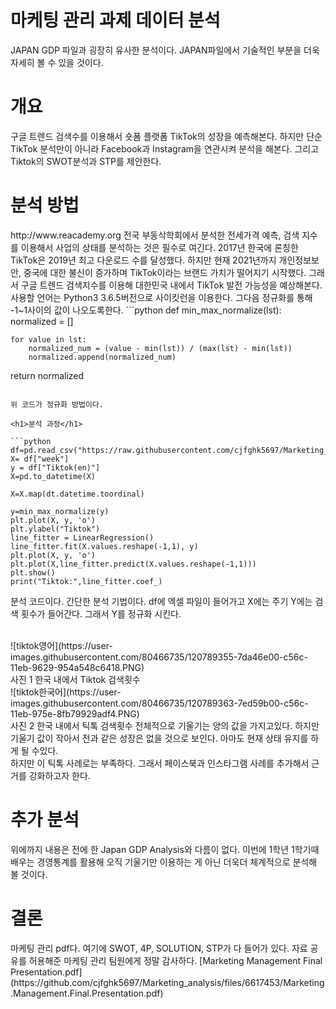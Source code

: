 <h1>마케팅 관리 과제 데이터 분석</h1>

<p> JAPAN GDP 파일과 굉장히 유사한 분석이다. JAPAN파일에서 기술적인 부분을 더욱 자세히 볼 수 있을 것이다.</p>

<h1>개요</h1>
구글 트렌드 검색수를 이용해서 숏폼 플랫폼 TikTok의 성장을 예측해본다. 하지만 단순 TikTok 분석만이 아니라 Facebook과 Instagram을 연관시켜 분석을 해본다. 그리고 Tiktok의 SWOT분석과 STP를 제안한다.


<h1>분석 방법</h1>
http://www.reacademy.org 전국 부동삭학회에서 분석한 전세가격 예측, 검색 지수를 이용해서 사업의 상태를 분석하는 것은 필수로 여긴다. 2017년 한국에 론칭한 TikTok은 2019년 최고 다운로드 수를 달성했다. 하지만 현재 2021년까지 개인정보보안, 중국에 대한 불신이 증가하며 TikTok이라는 브랜드 가치가 떨어지기 시작했다. 그래서 구글 트렌드 검색지수를 이용해 대한민국 내에서 TikTok 발전 가능성을 예상해본다. <br>
사용할 언어는 Python3 3.6.5버전으로 사이킷런을 이용한다. 그다음 정규화를 통해 -1~1사이의 값이 나오도록한다. 
```python
def min_max_normalize(lst):
    normalized = []
    
    for value in lst:
        normalized_num = (value - min(lst)) / (max(lst) - min(lst))
        normalized.append(normalized_num)
 return normalized
```

위 코드가 정규화 방법이다.

<h1>분석 과정</h1>

```python
df=pd.read_csv("https://raw.githubusercontent.com/cjfghk5697/Marketing_analysis/main/csv/Tiktok%EA%B2%80%EC%83%89%EC%96%B4.csv")
X= df["week"]
y = df["Tiktok(en)"]
X=pd.to_datetime(X)

X=X.map(dt.datetime.toordinal)

y=min_max_normalize(y)
plt.plot(X, y, 'o')
plt.ylabel("Tiktok")
line_fitter = LinearRegression()
line_fitter.fit(X.values.reshape(-1,1), y)
plt.plot(X, y, 'o')
plt.plot(X,line_fitter.predict(X.values.reshape(-1,1)))
plt.show()
print("Tiktok:",line_fitter.coef_)
```
분석 코드이다. 간단한 분석 기법이다. df에 엑셀 파일이 들어가고 X에는 주기 Y에는 검색 횟수가 들어간다. 그래서 Y를 정규화 시킨다.

<br>
![tiktok영어](https://user-images.githubusercontent.com/80466735/120789355-7da46e00-c56c-11eb-9629-954a548c6418.PNG)<br>
사진 1 한국 내에서 Tiktok 검색횟수<br>
 ![tiktok한국어](https://user-images.githubusercontent.com/80466735/120789363-7ed59b00-c56c-11eb-975e-8fb79929adf4.PNG)<br>
사진 2 한국 내에서 틱톡 검색횟수
전체적으로 기울기는 양의 값을 가지고있다. 하지만 기울기 값이 작아서 전과 같은 성장은 없을 것으로 보인다. 아마도 현재 상태 유지를 하게 될 수있다.
<br>
하지만 이 틱톡 사례로는 부족하다. 그래서 페이스북과 인스타그램 사례를 추가해서 근거를 강화하고자 한다.

<h1>추가 분석</h1>
위에까지 내용은 전에 한 Japan GDP Analysis와 다름이 없다. 이번에 1학년 1학기때 배우는 경영통계를 활용해 오직 기울기만 이용하는 게 아닌 더욱더 체계적으로 분석해 볼 것이다.<br>

<h1>결론</h1>
마케팅 관리 pdf다. 여기에 SWOT, 4P, SOLUTION, STP가 다 들어가 있다. 자료 공유를 허용해준 마케팅 관리 팀원에게 정말 감사하다.
[Marketing Management Final Presentation.pdf](https://github.com/cjfghk5697/Marketing_analysis/files/6617453/Marketing.Management.Final.Presentation.pdf)<br>




